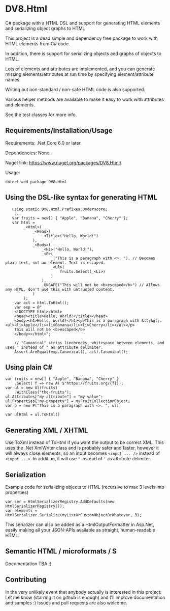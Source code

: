 DV8.Html
========

C# package with a HTML DSL and support for generating HTML elements
and serializing object graphs to HTML

This project is a dead simple and dependency free package to work
with HTML elements from C# code.

In addition, there is support for serializing objects and graphs of
objects to HTML.

Lots of elements and attributes are implemented, and you can generate
missing elements/attributes at
run time by specifying element/attribute names.

Writing out non-standard / non-safe HTML code is also supported.

Various helper methods are available to make it easy to work with
attributes and elements.

See the test classes for more info.


Requirements/Installation/Usage
------------------

Requirements: .Net Core 6.0 or later.

Dependencies: None.

Nuget link: https://www.nuget.org/packages/DV8.Html/

Usage:

    dotnet add package DV8.Html


Using the DSL-like syntax for generating HTML
----------------------------------------------------

       using static DV8.Html.Prefixes.Underscore;
        ...
       var fruits = new[] { "Apple", "Banana", "Cherry" };
       var html =
            _<Html>(
                _<Head>(
                    _<Title>("Hello, World!")
                ),
                _<Body>(
                    _<H1>("Hello, World!"),
                    _<P>(
                        _("This is a paragraph with <>. "), // Becomes plain text, not an element. Text is escaped. 
                        _<Ul>(
                            fruits.Select(_<Li>)
                        )
                    ),
                    _UNSAFE("This will not be <b>escaped</b>") // Allows any HTML, don't use this with untrusted content. 
                )
            );
        var act = html.ToHtml();
        var exp = @"
        <!DOCTYPE html><html>
        <head><title>Hello, World!</title></head>
        <body><h1>Hello, World!</h1><p>This is a paragraph with &lt;&gt;. <ul><li>Apple</li><li>Banana</li><li>Cherry</li></ul></p>
        This will not be <b>escaped</b>
        </body></html>";

        // "Canonical" strips linebreaks, whitespace between elements, and uses ' instead of " as attribute delimiter.
        Assert.AreEqual(exp.Canonical(), act).Canonical();


Using plain C#
--------------


    var fruits = new[] { "Apple", "Banana", "Cherry" }
        .Select( f => new A( $"https://fruits.org/{f}));
    var ul = new Ul(fruits)
        .WithClass("the-fruits");
    ul.Attributes["my-attribute"] = "my-value";
    ul.Properties["my-property"] = myFruitCollectionObject;
    var p = new P("This is a paragraph with <>. ", ul);

    var ulHtml = ul.ToHtml()


Generating XML / XHTML
----------------------

Use ToXml instead of ToHtml if you want the output to be
correct XML. This uses the .Net XmlWriter class and is
probably safer and faster, however it will always close elements,
so an input becomes `<input ... />` instead of `<input ...>`.
In addition, it will use `"` instead of `'` as attribute delimiter.


Serialization
-------------

Example code for serializing objects to HTML (recursive to max 3 levels into properties)

    var ser = HtmlSerializerRegistry.AddDefaults(new HtmlSerializerRegistry()); 
    var elements = HtmlSerializer.Serialize(myListOrCustomObjectOrWhatever, 3);

This serializer can also be added as a HtmlOutputFormatter in Asp.Net, easily making all your JSON-APIs available
as straight, human-readable HTML.


Semantic HTML / microformats / S
---------------------------------

Documentation TBA :) 


Contributing
------------

In the very unlikely event that anybody actually is interested in this project:
Let me know (starring it on github is enough) and I'll improve documentation and samples :)
Issues and pull requests are also welcome.
